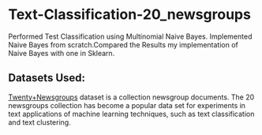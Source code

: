 # Text-Classification-20_newsgroups
Performed Test Classification using Multinomial Naive Bayes. Implemented Naive Bayes from scratch.Compared the Results my implementation of Naive Bayes with one in Sklearn.

## Datasets Used:

[Twenty+Newsgroups](http://archive.ics.uci.edu/ml/datasets/Twenty+Newsgroups) dataset is a collection newsgroup documents. The 20 newsgroups collection has become a popular data set for experiments in text applications of machine learning techniques, such as text classification and text clustering.
